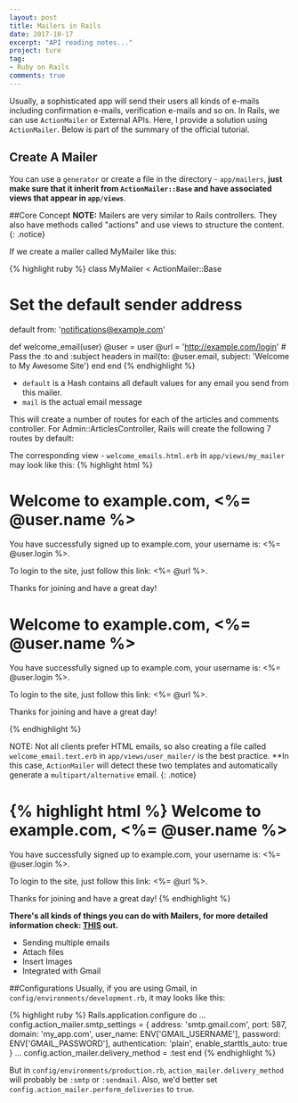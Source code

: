 ```yaml
---
layout: post
title: Mailers in Rails
date: 2017-10-17
excerpt: "API reading notes..."
project: ture
tag:
- Ruby on Rails
comments: true
---
```

Usually, a sophisticated app will send their users all kinds of e-mails including confirmation e-mails, verification e-mails and so on. In Rails, we can use `ActionMailer` or External APIs. Here, I provide a solution using `ActionMailer`. Below is part of the summary of the official tutorial.

## Create A Mailer
You can use a `generator` or create a file in the directory -  `app/mailers`, **just make sure that it inherit from `ActionMailer::Base` and have associated views that appear in `app/views`**.

##Core Concept
**NOTE:** Mailers are very similar to Rails controllers. They also have methods called "actions" and use views to structure the content.
{: .notice}

If we create a mailer called MyMailer like this:

{% highlight  ruby %}
class MyMailer < ActionMailer::Base
  # Set the default sender address
  default from: 'notifications@example.com'
 
  def welcome_email(user)
    @user = user
    @url  = 'http://example.com/login'
    # Pass the :to and :subject headers in
    mail(to: @user.email, subject: 'Welcome to My Awesome Site')
  end
end
{% endhighlight %}

* `default` is a Hash contains all default values for any email you send from this mailer.
* `mail` is the actual email message

This will create a number of routes for each of the articles and comments controller. For Admin::ArticlesController, Rails will create the following 7 routes by default:

The corresponding view - `welcome_emails.html.erb` in `app/views/my_mailer` may look like this:
{% highlight html %}
<!DOCTYPE html>
<html>
  <head>
    <meta content='text/html; charset=UTF-8' http-equiv='Content-Type' />
  </head>
  <body>
    <h1>Welcome to example.com, <%= @user.name %></h1>
    <p>
      You have successfully signed up to example.com,
      your username is: <%= @user.login %>.<br>
    </p>
    <p>
      To login to the site, just follow this link: <%= @url %>.
    </p>
    <p>Thanks for joining and have a great day!</p>
  </body>
</html><!DOCTYPE html>
<html>
  <head>
    <meta content='text/html; charset=UTF-8' http-equiv='Content-Type' />
  </head>
  <body>
    <h1>Welcome to example.com, <%= @user.name %></h1>
    <p>
      You have successfully signed up to example.com,
      your username is: <%= @user.login %>.<br>
    </p>
    <p>
      To login to the site, just follow this link: <%= @url %>.
    </p>
    <p>Thanks for joining and have a great day!</p>
  </body>
</html>
{% endhighlight %}

NOTE: Not all clients prefer HTML emails, so also creating a file called `welcome_email.text.erb` in `app/views/user_mailer/` is the best practice. **In this case, `ActionMailer` will detect these two templates and automatically generate a `multipart/alternative` email.
{: .notice}

{% highlight html %}
Welcome to example.com, <%= @user.name %>
===============================================
 
You have successfully signed up to example.com,
your username is: <%= @user.login %>.
 
To login to the site, just follow this link: <%= @url %>.
 
Thanks for joining and have a great day!
{% endhighlight %}

**There's all kinds of things you can do with Mailers, for more detailed information check: [THIS](http://guides.rubyonrails.org/action_mailer_basics.html) out.**
* Sending multiple emails
* Attach files
* Insert Images
* Integrated with Gmail

##Configurations
Usually, if you are using Gmail, in `config/environments/development.rb`, it may looks like this:

{% highlight ruby %}
Rails.application.configure do
  ...
  config.action_mailer.smtp_settings = {
    address: 		'smtp.gmail.com',
    port:				587,
    domain:       	'my_app.com',
    user_name:		ENV['GMAIL_USERNAME'],
    password:         ENV['GMAIL_PASSWORD'],
    authentication:  'plain',
    enable_starttls_auto: true  }
  ...
  config.action_mailer.delivery_method = :test
end
{% endhighlight %}

But in `config/environments/production.rb`, `action_mailer.delivery_method` will probably be `:smtp` or `:sendmail`. Also, we'd better set `config.action_mailer.perform_deliveries` to `true`.